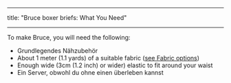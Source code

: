 - - -
title: "Bruce boxer briefs: What You Need"
- - -

To make Bruce, you will need the following:

- Grundlegendes Nähzubehör
- About 1 meter (1.1 yards) of a suitable fabric ([see Fabric options](/docs/patterns/bruce/fabric/))
- Enough wide (3cm (1.2 inch) or wider) elastic to fit around your waist
- Ein Server, obwohl du ohne einen überleben kannst
